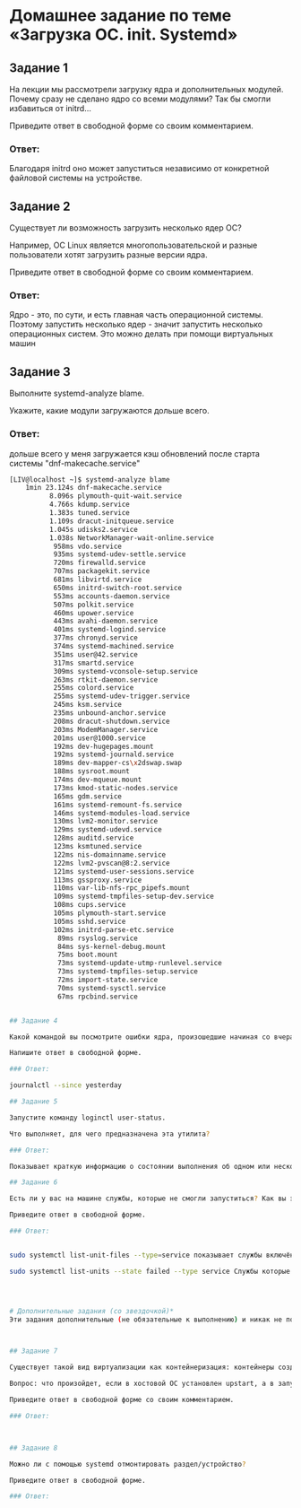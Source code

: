 # Домашнее задание по теме «Загрузка ОС. init. Systemd»

## Задание 1

На лекции мы рассмотрели загрузку ядра и дополнительных модулей. Почему сразу не сделано ядро со всеми модулями? Так бы смогли избавиться от initrd…

Приведите ответ в свободной форме со своим комментарием.

### Ответ: 

Благодаря initrd оно может запуститься независимо от конкретной файловой системы на устройстве. 

## Задание 2

Существует ли возможность загрузить несколько ядер ОС?

Например, ОС Linux является многопользовательской и разные пользователи хотят загрузить разные версии ядра.

Приведите ответ в свободной форме со своим комментарием.

### Ответ: 

Ядро - это, по сути, и есть главная часть операционной системы.
Поэтому запустить несколько ядер - значит запустить несколько операционных систем.
Это можно делать при помощи виртуальных машин 

## Задание 3

Выполните systemd-analyze blame.

Укажите, какие модули загружаются дольше всего.

### Ответ: 

дольше всего у меня загружается кэш обновлений после старта системы 
"dnf-makecache.service"

```bash
[LIV@localhost ~]$ systemd-analyze blame
    1min 23.124s dnf-makecache.service
          8.096s plymouth-quit-wait.service
          4.766s kdump.service
          1.383s tuned.service
          1.109s dracut-initqueue.service
          1.045s udisks2.service
          1.038s NetworkManager-wait-online.service
           958ms vdo.service
           935ms systemd-udev-settle.service
           720ms firewalld.service
           707ms packagekit.service
           681ms libvirtd.service
           650ms initrd-switch-root.service
           553ms accounts-daemon.service
           507ms polkit.service
           460ms upower.service
           443ms avahi-daemon.service
           401ms systemd-logind.service
           377ms chronyd.service
           374ms systemd-machined.service
           351ms user@42.service
           317ms smartd.service
           309ms systemd-vconsole-setup.service
           263ms rtkit-daemon.service
           255ms colord.service
           255ms systemd-udev-trigger.service
           245ms ksm.service
           235ms unbound-anchor.service
           208ms dracut-shutdown.service
           203ms ModemManager.service
           201ms user@1000.service
           192ms dev-hugepages.mount
           192ms systemd-journald.service
           189ms dev-mapper-cs\x2dswap.swap
           188ms sysroot.mount
           174ms dev-mqueue.mount
           173ms kmod-static-nodes.service
           165ms gdm.service
           161ms systemd-remount-fs.service
           146ms systemd-modules-load.service
           130ms lvm2-monitor.service
           129ms systemd-udevd.service
           128ms auditd.service
           123ms ksmtuned.service
           122ms nis-domainname.service
           122ms lvm2-pvscan@8:2.service
           121ms systemd-user-sessions.service
           113ms gssproxy.service
           110ms var-lib-nfs-rpc_pipefs.mount
           109ms systemd-tmpfiles-setup-dev.service
           108ms cups.service
           105ms plymouth-start.service
           105ms sshd.service
           102ms initrd-parse-etc.service
            89ms rsyslog.service
            84ms sys-kernel-debug.mount
            75ms boot.mount
            73ms systemd-update-utmp-runlevel.service
            73ms systemd-tmpfiles-setup.service
            72ms import-state.service
            70ms systemd-sysctl.service
            67ms rpcbind.service


## Задание 4

Какой командой вы посмотрите ошибки ядра, произошедшие начиная со вчерашнего дня?

Напишите ответ в свободной форме.

### Ответ: 

journalctl --since yesterday 

## Задание 5

Запустите команду loginctl user-status.

Что выполняет, для чего предназначена эта утилита?

### Ответ: 

Показывает краткую информацию о состоянии выполнения об одном или нескольких вошедших в систему пользователях, самые последние данные из журнала. Принимает одно или несколько имен пользователей или числовых идентификаторов пользователей в качестве параметров. Если параметры не переданы, статус отображается для пользователя сеанса вызывающего абонента

## Задание 6

Есть ли у вас на машине службы, которые не смогли запуститься? Как вы это определили?

Приведите ответ в свободной форме.

### Ответ: 


sudo systemctl list-unit-files --type=service показывает службы включённые и выключенные

sudo systemctl list-units --state failed --type service Службы которые не за пустились из ошибки




# Дополнительные задания (со звездочкой)*
Эти задания дополнительные (не обязательные к выполнению) и никак не повлияют на получение вами зачета по этому домашнему заданию. Вы можете их выполнить, если хотите глубже и/или шире разобраться в материале.



## Задание 7

Существует такой вид виртуализации как контейнеризация: контейнеры создаются на уровне ОС и работают в изолированных пространствах.

Вопрос: что произойдет, если в хостовой ОС установлен upstart, а в запущенном контейнере - systemd?

Приведите ответ в свободной форме со своим комментарием.

### Ответ: 



## Задание 8

Можно ли с помощью systemd отмонтировать раздел/устройство?

Приведите ответ в свободной форме.

### Ответ: 

